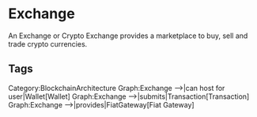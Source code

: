 # Exchange

An Exchange or Crypto Exchange provides a marketplace to buy, sell and trade crypto currencies.

## Tags

Category:BlockchainArchitecture
Graph:Exchange -->|can host for user|Wallet[Wallet]
Graph:Exchange -->|submits|Transaction[Transaction]
Graph:Exchange -->|provides|FiatGateway[Fiat Gateway]
